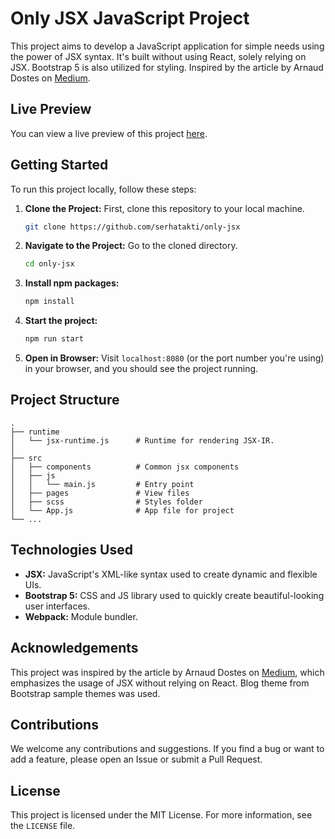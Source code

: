 # Only JSX JavaScript Project

This project aims to develop a JavaScript application for simple needs using the power of JSX syntax. It's built without using React, solely relying on JSX. Bootstrap 5 is also utilized for styling. Inspired by the article by Arnaud Dostes on [Medium](https://adostes.medium.com/you-dont-need-react-to-use-jsx-b78dd2a95c27).

## Live Preview

You can view a live preview of this project [here](https://only-jsx.vercel.app/).


## Getting Started

To run this project locally, follow these steps:

1. **Clone the Project:** First, clone this repository to your local machine.
    ```bash
    git clone https://github.com/serhatakti/only-jsx
    ```

2. **Navigate to the Project:** Go to the cloned directory.
    ```bash
    cd only-jsx
    ```

3. **Install npm packages:**
    ```bash
    npm install

4. **Start the project:**
    ```bash
    npm run start
    ```

5. **Open in Browser:** Visit `localhost:8080` (or the port number you're using) in your browser, and you should see the project running.

## Project Structure
    .
    ├── runtime
    │   └── jsx-runtime.js      # Runtime for rendering JSX-IR.
    │  
    ├── src                    
    │   ├── components          # Common jsx components
    │   ├── js
    │   │   └── main.js         # Entry point
    │   ├── pages               # View files 
    │   ├── scss                # Styles folder
    │   └── App.js              # App file for project 
    └── ...


## Technologies Used

- **JSX:** JavaScript's XML-like syntax used to create dynamic and flexible UIs.
- **Bootstrap 5:** CSS and JS library used to quickly create beautiful-looking user interfaces.
- **Webpack:** Module bundler.

## Acknowledgements

This project was inspired by the article by Arnaud Dostes on [Medium](https://adostes.medium.com/you-dont-need-react-to-use-jsx-b78dd2a95c27), which emphasizes the usage of JSX without relying on React. 
Blog theme from Bootstrap sample themes was used.

## Contributions

We welcome any contributions and suggestions. If you find a bug or want to add a feature, please open an Issue or submit a Pull Request.

## License

This project is licensed under the MIT License. For more information, see the `LICENSE` file.
